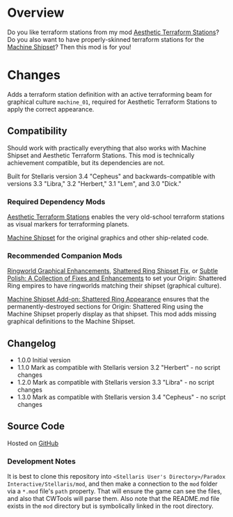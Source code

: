 # Overview

Do you like terraform stations from my mod [Aesthetic Terraform Stations](https://steamcommunity.com/sharedfiles/filedetails/?id=2622411084)?  Do you also want to have properly-skinned terraform stations for the [Machine Shipset](https://steamcommunity.com/sharedfiles/filedetails/?id=2077186491)?  Then this mod is for you!

# Changes

Adds a terraform station definition with an active terraforming beam for graphical culture `machine_01`, required for Aesthetic Terraform Stations to apply the correct appearance.

## Compatibility

Should work with practically everything that also works with Machine Shipset and Aesthetic Terraform Stations.  This mod is technically achievement compatible, but its dependencies are not.

Built for Stellaris version 3.4 "Cepheus" and backwards-compatible with versions 3.3 "Libra," 3.2 "Herbert," 3.1 "Lem", and 3.0 "Dick."

### Required Dependency Mods

[Aesthetic Terraform Stations](https://steamcommunity.com/sharedfiles/filedetails/?id=2622411084) enables the very old-school terraform stations as visual markers for terraforming planets.

[Machine Shipset](https://steamcommunity.com/sharedfiles/filedetails/?id=2077186491) for the original graphics and other ship-related code.

### Recommended Companion Mods

[Ringworld Graphical Enhancements](https://steamcommunity.com/sharedfiles/filedetails/?id=2628518102), [Shattered Ring Shipset Fix](https://steamcommunity.com/sharedfiles/filedetails/?id=2566249278), or [Subtle Polish: A Collection of Fixes and Enhancements](https://steamcommunity.com/sharedfiles/filedetails/?id=2522974089) to set your Origin: Shattered Ring empires to have ringworlds matching their shipset (graphical culture).

[Machine Shipset Add-on: Shattered Ring Appearance](https://steamcommunity.com/sharedfiles/filedetails/?id=2628980994) ensures that the permanently-destroyed sections for Origin: Shattered Ring using the Machine Shipset properly display as that shipset.  This mod adds missing graphical definitions to the Machine Shipset.

## Changelog

* 1.0.0 Initial version
* 1.1.0 Mark as compatible with Stellaris version 3.2 "Herbert" - no script changes
* 1.2.0 Mark as compatible with Stellaris version 3.3 "Libra" - no script changes
* 1.3.0 Mark as compatible with Stellaris version 3.4 "Cepheus" - no script changes

## Source Code

Hosted on [GitHub](https://github.com/corsairmarks/machine_shipset_terraform_station_aesthetic)

### Development Notes

It is best to clone this repository into `<Stellaris User's Directory>/Paradox Interactive/Stellaris/mod`, and then make a connection to the `mod` folder via a `*.mod` file's `path` property.  That will ensure the game can see the files, and also that CWTools will parse them.  Also note that the README.md file exists in the `mod` directory but is symbolically linked in the root directory.